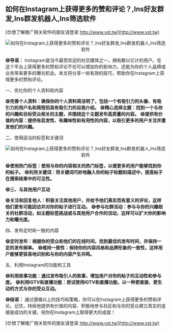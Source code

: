 ## **如何在Instagram上获得更多的赞和评论？,Ins好友群发,Ins群发机器人,Ins筛选软件**

[😍想了解推广相关软件的朋友请登录 http://www.vst.tw](http://www.vst.tw)

 <center><img src="https://vst.tw/MP4/tuiguang/png/7.png" alt="如何在Instagram上获得更多的赞和评论？,Ins好友群发,Ins群发机器人,Ins筛选软件"></center>

**😄导语：**
Instagram是当今最受欢迎的社交媒体之一，拥有数以亿计的用户。在这个平台上获得更多的赞和评论不仅可以增加你的影响力，还能为你的个人品牌或业务带来更多的曝光机会。本文将分享一些有效的技巧，帮助你在Instagram上获得更多的赞和评论。

一、优化你的个人资料和内容

**😄完善个人资料：确保你的个人资料简洁明了，包括一个有吸引力的头像、有吸引力的用户名和简短但具有吸引力的自我介绍。**
**😄精心选择主题：找到一个与你的兴趣和目标受众相关的主题，并围绕这个主题发布高质量的内容。**
**😄提供有价值的内容：提供有启发性、有趣味性和有用性的内容，以吸引更多的用户关注并激发他们的兴趣。**

二、使用适当的标签和关键词

 <center><img src="https://vst.tw/MP4/tuiguang/png/6.png" alt="如何在Instagram上获得更多的赞和评论？,Ins好友群发,Ins群发机器人,Ins筛选软件"></center>

**😄使用热门标签：使用与你的内容相关的热门标签，以便更多的用户能够找到你的帖子。**
**😄利用关键词：将关键词巧妙地融入你的帖子标题和描述中，提高帖子在搜索结果中的可见性。**

**😄三、与其他用户互动**

**😄关注和回复他人：积极关注其他用户，并给予他们真实而有意义的评论，这样他们更有可能回访并对你的帖子进行互动。**
**😄参与社群活动：参与与你的兴趣相关的社群活动，如主题标签挑战或与其他用户合作的活动，这样可以扩大你的影响力和曝光度。**

四、发布定时和一致的内容

**😄定时发布：根据你的受众和他们的在线时间，找到最佳的发布时间，并保持一定的发布频率。**
**😄维持一致性：保持你的内容风格和品牌形象的一致性，这样用户能够更容易地识别和与你的内容产生共鸣。**

五、利用Instagram的功能和工具

**😄利用故事功能：通过发布吸引人的故事，增加用户对你的帖子的互动性和参与度。**
**😄利用IGTV和直播功能：尝试使用IGTV和直播功能，以一种更直接、更生动的方式与你的受众互动。**

**😄结语：**
通过遵循以上的技巧和策略，你可以在Instagram上获得更多的赞和评论。记住，持续地提供有价值的内容、积极地参与社区和与你的受众建立真实的连接是成功的关键。祝你在Instagram上取得更大的成就！

[😍想了解推广相关软件的朋友请登录 http://www.vst.tw](http://www.vst.tw)




